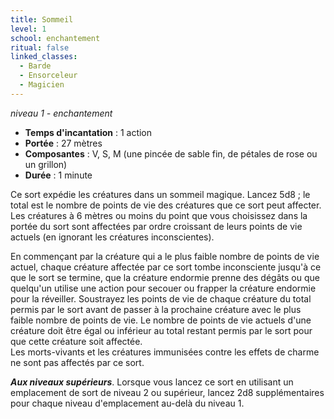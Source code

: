 ```yaml
---
title: Sommeil
level: 1
school: enchantement
ritual: false
linked_classes:
  - Barde
  - Ensorceleur
  - Magicien
---
```

*niveau 1 - enchantement*

- **Temps d'incantation** : 1 action
- **Portée** : 27 mètres
- **Composantes** : V, S, M (une pincée de sable fin, de pétales de rose ou un grillon)
- **Durée** : 1 minute

Ce sort expédie les créatures dans un sommeil magique. Lancez 5d8 ; le total est le nombre de points de vie des créatures que ce sort peut affecter. Les créatures à 6 mètres ou moins du point que vous choisissez dans la portée du sort sont affectées par ordre croissant de leurs points de vie actuels (en ignorant les créatures inconscientes).

En commençant par la créature qui a le plus faible nombre de points de vie actuel, chaque créature affectée par ce sort tombe inconsciente jusqu'à ce que le sort se termine, que la créature endormie prenne des dégâts ou que quelqu'un utilise une action pour secouer ou frapper la créature endormie pour la réveiller. Soustrayez les points de vie de chaque créature du total permis par le sort avant de passer à la prochaine créature avec le plus faible nombre de points de vie. Le nombre de points de vie actuels d'une créature doit être égal ou inférieur au total restant permis par le sort pour que cette créature soit affectée.  
Les morts-vivants et les créatures immunisées contre les effets de charme ne sont pas affectés par ce sort.

**_Aux niveaux supérieurs_**. Lorsque vous lancez ce sort en utilisant un emplacement de sort de niveau 2 ou supérieur, lancez 2d8 supplémentaires pour chaque niveau d'emplacement au-delà du niveau 1.